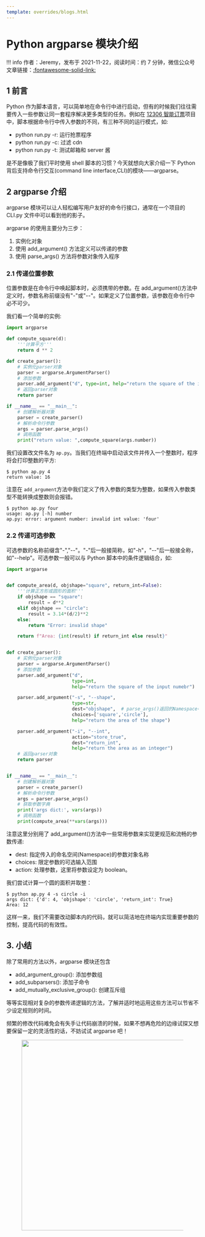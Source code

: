```yaml
---
template: overrides/blogs.html
---
```


# Python argparse 模块介绍

!!! info
    作者：Jeremy，发布于 2021-11-22，阅读时间：约 7 分钟，微信公众号文章链接：[:fontawesome-solid-link:](https://mp.weixin.qq.com/s/A58uLo9wbMGLSdYqAJXqsw)

## 1 前言

Python 作为脚本语言，可以简单地在命令行中进行启动，但有的时候我们往往需要传入一些参数让同一套程序解决更多类型的任务。例如在 [12306 智能订票](http://mp.weixin.qq.com/s?__biz=MzI4Mjk3NzgxOQ==&mid=2247484848&idx=1&sn=7e5b0b4e4740c42fa629a2c98e159839&chksm=eb90f6c4dce77fd266441c22a659668af98bc34e1bea9c264a296bc89a4f5c7da3570c6cb1e8#rd)项目中，脚本根据命令行中传入参数的不同，有三种不同的运行模式，如:

- python run.py -r: 运行抢票程序
- python run.py -c: 过滤 cdn
- python run.py -t: 测试邮箱和 server 酱

是不是像极了我们平时使用 shell 脚本的习惯？今天就想向大家介绍一下 Python 背后支持命令行交互(command line interface,CLI)的模块——argparse。

## 2 argparse 介绍

argparse 模块可以让人轻松编写用户友好的命令行接口，通常在一个项目的 CLI.py 文件中可以看到他的影子。

argparse 的使用主要分为三步：

1. 实例化对象
2. 使用 add_argument() 方法定义可以传递的参数
3. 使用 parse_args() 方法将参数对象传入程序

### 2.1 传递位置参数

位置参数是在命令行中唤起脚本时，必须携带的参数。在 add_argument()方法中定义时，参数名称前缀没有"-"或"--"。如果定义了位置参数，该参数在命令行中必不可少。

我们看一个简单的实例:

```python
import argparse

def compute_square(d):
    '''计算平方'''
    return d ** 2

def create_parser():
    # 实例化parser对象
    parser = argparse.ArgumentParser()
    # 添加参数
    parser.add_argument("d", type=int, help="return the square of the input numebr")
    # 返回parser对象
    return parser

if __name__ == "__main__":
    # 创建解析器对象
    parser = create_parser()
    # 解析命令行参数
    args = parser.parse_args()
    # 调用函数
    print("return value: ",compute_square(args.number))
```

我们设置改文件名为 `ap.py`。当我们在终端中启动该文件并传入一个整数时，程序将会打印整数的平方:

```shell
$ python ap.py 4
return value: 16
```

注意在 `add_argument`方法中我们定义了传入参数的类型为整数，如果传入参数类型不能转换成整数则会报错。

```shell
$ python ap.py four
usage: ap.py [-h] number
ap.py: error: argument number: invalid int value: 'four'
```

### 2.2 传递可选参数

可选参数的名称前缀含"-","--"。"-"后一般接简称，如"-h"，"--"后一般接全称，如"--help"。可选参数一般可以与 Python 脚本中的条件逻辑结合，如:

```python
import argparse


def compute_area(d, objshape="square", return_int=False):
    '''计算正方形或圆形的面积'''
    if objshape == "square":
        result = d**2
    elif objshape == "circle":
        result = 3.14*(d/2)**2
    else:
        return "Error: invalid shape"

    return f"Area: {int(result) if return_int else result}"


def create_parser():
    # 实例化parser对象
    parser = argparse.ArgumentParser()
    # 添加参数
    parser.add_argument("d",
                        type=int,
                        help="return the square of the input numebr")

    parser.add_argument("-s", "--shape",
                        type=str,
                        dest="objshape",  # parse_args()返回的Namespace中参数对象的名字，如不添加则默认为"shape"
                        choices=['square','circle'],
                        help="return the area of the shape")

    parser.add_argument("-i", "--int",
                        action="store_true",
                        dest="return_int",
                        help="return the area as an integer")
    # 返回parser对象
    return parser


if __name__ == "__main__":
    # 创建解析器对象
    parser = create_parser()
    # 解析命令行参数
    args = parser.parse_args()
    # 获取参数字典
    print('args dict:', vars(args))
    # 调用函数
    print(compute_area(**vars(args)))
```

注意这里分别用了 add_argument()方法中一些常用参数来实现更规范和流畅的参数传递:

- dest: 指定传入的命名空间(Namespace)的参数对象名称
- choices: 限定参数的可选输入范围
- action: 处理参数，这里将参数设定为 boolean。

我们尝试计算一个圆的面积并取整：

```shell
$ python ap.py 4 -s circle -i
args dict: {'d': 4, 'objshape': 'circle', 'return_int': True}
Area: 12
```

这样一来，我们不需要改动脚本内的代码，就可以简洁地在终端内实现重要参数的控制，提高代码的有效性。

## 3. 小结

除了常用的方法以外，argparse 模块还包含

- add_argument_group(): 添加参数组
- add_subparsers(): 添加子命令
- add_mutually_exclusive_group(): 创建互斥组

等等实现相对复杂的参数传递逻辑的方法，了解并适时地运用这些方法可以节省不少设定规则的时间。

频繁的修改代码难免会有失手让代码崩溃的时候，如果不想再危险的边缘试探又想要保留一定的灵活性的话，不妨试试 argparse 吧！

<figure>
  <img src="https://cdn.jsdelivr.net/gh/BulletTech2021/Pics/2021-6-14/1623639526512-1080P%20(Full%20HD)%20-%20Tail%20Pic.png" width="500" />
</figure>
